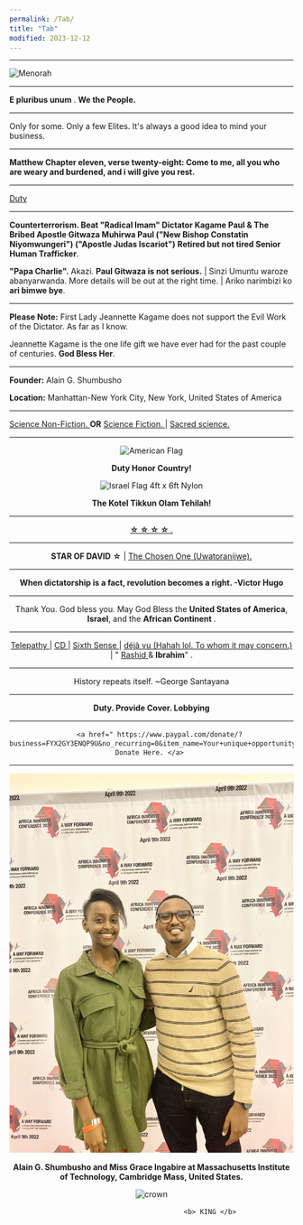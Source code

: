 ```yaml
---
permalink: /Tab/
title: "Tab"
modified: 2023-12-12
---
```




---







<img src="https://media.npr.org/assets/img/2022/12/15/gettyimages-89046627_wide-7aea08d5387b458f7c59aeb64ef516a394042be9.jpg?s=800&c=85&f=webp" alt="Menorah" width="500" height="333">


<hr style="height:2px;border-width:0;color:gray;background-color:gray">


<b> E pluribus unum </b>.   <b> We the People. </b>


<hr style="height:2px;border-width:0;color:gray;background-color:gray">


Only for some. Only a few Elites.  It's always a good idea to mind your business. 


<hr style="height:2px;border-width:0;color:gray;background-color:gray">


<b> Matthew Chapter eleven, verse twenty-eight: Come to me, all you who are weary and burdened, and i will give you rest. </b>


<hr style="height:2px;border-width:0;color:gray;background-color:gray">


<a href=" https://phdcsseiden.github.io/Duty/ ">  Duty  </a>


<hr style="height:2px;border-width:0;color:gray;background-color:gray">


<b>  Counterterrorism. Beat "Radical Imam" Dictator Kagame Paul & The Bribed Apostle Gitwaza Muhirwa Paul ("New Bishop Constatin Niyomwungeri") ("Apostle Judas Iscariot")</b>  <b>Retired but not tired Senior Human Trafficker</b>. 


<b>"Papa Charlie".</b> Akazi. <b>Paul Gitwaza is not serious.</b> | Sinzi Umuntu waroze abanyarwanda. More details will  be out at the right time. | Ariko narimbizi ko <b>ari bimwe bye</b>.


<hr style="height:2px;border-width:0;color:gray;background-color:gray">


<b>Please Note:</b> First Lady Jeannette Kagame does not support the Evil Work of the Dictator. As far as I know.

Jeannette Kagame is the one life gift we have ever had for the past couple of centuries. <b>God Bless Her</b>.


<hr style="height:2px;border-width:0;color:gray;background-color:gray">


<b>Founder:</b>   Alain G. Shumbusho


<b>Location:</b> Manhattan-New York City, New York, United States of America



<hr style="height:2px;border-width:0;color:gray;background-color:gray">


 <a href=" https://www.merriam-webster.com/dictionary/nonfiction "> Science Non-Fiction. </a>  <b>OR</b> <a href=" https://www.merriam-webster.com/dictionary/science%20fiction "> Science Fiction. </a>   | <a href=" https://en.wikipedia.org/wiki/Scientia_sacra#:~:text=In%20perennial%20philosophy%2C%20scientia%20sacra,essence%20of%20every%20sacred%20tradition. "> Sacred science. </a>


<hr style="height:2px;border-width:0;color:gray;background-color:gray">


<div class="mo-copyright">
            <div class="container" style="text-align:center;">
                <p>
                  

<img src="https://il.usembassy.gov/wp-content/themes/cms3/dist/images/us-flag-logo-footer.png" alt="American Flag" title="American Flag">

<b> Duty Honor Country! </b>

<img src="https://cdn11.bigcommerce.com/s-e2nupsxogj/images/stencil/50x50/products/6583/40512/izgubbg8gncm7xv67a1g__67596.1697212710.jpg?c=1" alt="Israel Flag 4ft x 6ft Nylon" title="Israel Flag 4ft x 6ft Nylon" sizes="50px">


<b> The Kotel Tikkun Olam Tehilah!  </b>


<hr style="height:2px;border-width:0;color:gray;background-color:gray">




 <a href=" https://web.mit.edu/jywang/www/cef/Bible/NIV/NIV_Bible/GEN+12.html "> <b> ☆ ☆ ☆ ☆ </b>. </a>   




<hr style="height:2px;border-width:0;color:gray;background-color:gray">


<b> STAR       OF          DAVID</b>         <b>☆</b>   |  <a href=" https://en.wikipedia.org/wiki/The_Chosen_One_(trope)#:~:text=The%20Chosen%20One%2C%20also%20known,%2C%20and%2For%20special%20lineage. "> The Chosen One (Uwatoranijwe).  </a>  


<hr style="height:2px;border-width:0;color:gray;background-color:gray">


<b> When dictatorship is a fact, revolution becomes a right. -Victor Hugo </b>


<hr style="height:2px;border-width:0;color:gray;background-color:gray">


Thank You. God bless you. May God Bless the <b>United States of America</b>, <b>Israel</b>, and the <b> African Continent </b>. 


<hr style="height:2px;border-width:0;color:gray;background-color:gray">



<a href=" https://www.collinsdictionary.com/us/dictionary/english/telepathy "> Telepathy  </a> | <a href=" https://dictionary.cambridge.org/us/dictionary/english/telepathy "> CD  </a> | <a href=" https://www.collinsdictionary.com/us/dictionary/english/sixth-sense "> Sixth Sense </a> | <a href=" https://www.merriam-webster.com/dictionary/d%C3%A9j%C3%A0%20vu "> déjà vu (Hahah lol. To whom it may concern.) </a> | " <a href=" https://en.wikipedia.org/wiki/Rashid_(name)#:~:text=Rashid%20is%20the%20transliteration%20of,Pronunciation "> Rashid </a>   & <b>Ibrahim</b>" .


<hr style="height:2px;border-width:0;color:gray;background-color:gray"> 


History repeats itself. ~George Santayana 


<hr style="height:2px;border-width:0;color:gray;background-color:gray"> 


<b>Duty. Provide Cover. Lobbying</b>


<hr style="height:2px;border-width:0;color:gray;background-color:gray"> 


        <a href=" https://www.paypal.com/donate/?business=FYX2GY3ENQP9U&no_recurring=0&item_name=Your+unique+opportunity+to+encourage+Alain+G.+Shumbusho+to+make+the+world+a+better+place.&currency_code=USD">  Donate Here. </a> 


<hr style="height:2px;border-width:0;color:gray;background-color:gray">


<img src="images/IMG_6246.jpg">


 <b> Alain G. Shumbusho and Miss Grace Ingabire at Massachusetts Institute of Technology, Cambridge Mass, United States. </b>






<img src="https://www.middletownbiblechurch.org/greateve/crown.JPG" alt="crown" width="500" height="333">


                                 
                                 
                                 
                                 
                                 
                                 <b> KING </b>













